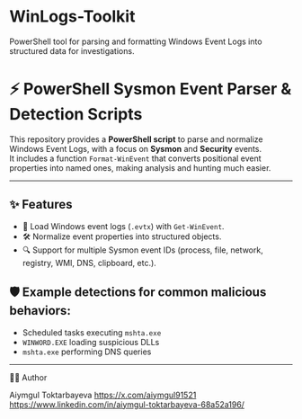 # WinLogs-Toolkit
PowerShell tool for parsing and formatting Windows Event Logs into structured data for investigations.
 # ⚡ PowerShell Sysmon Event Parser & Detection Scripts

This repository provides a **PowerShell script** to parse and normalize Windows Event Logs, with a focus on **Sysmon** and **Security** events.  
It includes a function `Format-WinEvent` that converts positional event properties into named ones, making analysis and hunting much easier.

---

## ✨ Features
- 📑 Load Windows event logs (`.evtx`) with `Get-WinEvent`.
- 🛠 Normalize event properties into structured objects.
- 🔍 Support for multiple Sysmon event IDs (process, file, network, registry, WMI, DNS, clipboard, etc.).
## 🛡️ Example detections for common malicious behaviors:  
  - Scheduled tasks executing `mshta.exe`  
  - `WINWORD.EXE` loading suspicious DLLs  
  - `mshta.exe` performing DNS queries  

---
👩‍💻 Author

Aiymgul Toktarbayeva
 https://x.com/aiymgul91521
https://www.linkedin.com/in/aiymgul-toktarbayeva-68a52a196/
